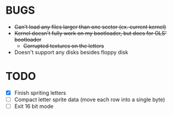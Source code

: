 BUGS
====

- ~~Can't load any files larger than one sector (ex. current kernel)~~
- ~~Kernel doesn't fully work on my bootloader, but does for OLS' bootloader~~
  - ~~Corrupted textures on the letters~~
- Doesn't support any disks besides floppy disk

TODO
====

- [x] Finish spriting letters
- [ ] Compact letter sprite data (move each row into a single byte)
- [ ] Exit 16 bit mode